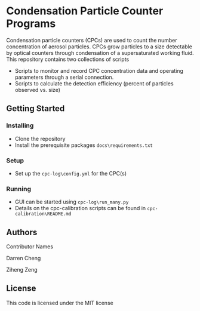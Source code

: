 # Condensation Particle Counter Programs
Condensation particle counters (CPCs) are used to count the number concentration of aerosol particles. CPCs grow particles to a size detectable by optical counters through condensation of a supersaturated working fluid. This repository contains two collections of scripts 
* Scripts to monitor and record CPC concentration data and operating parameters through a serial connection. 
* Scripts to calculate the detection efficiency (percent of particles observed vs. size)

## Getting Started
### Installing
* Clone the repository
* Install the prerequisite packages `docs\requirements.txt`

### Setup
* Set up the `cpc-log\config.yml` for the CPC(s)

### Running
* GUI can be started using `cpc-log\run_many.py`
* Details on the cpc-calibration scripts can be found in `cpc-calibration\README.md`

## Authors
Contributor Names

Darren Cheng

Ziheng Zeng

## License
This code is licensed under the MIT license